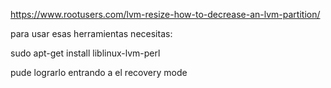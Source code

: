 https://www.rootusers.com/lvm-resize-how-to-decrease-an-lvm-partition/

para usar esas herramientas necesitas:

sudo apt-get install liblinux-lvm-perl

pude lograrlo entrando a el recovery mode
